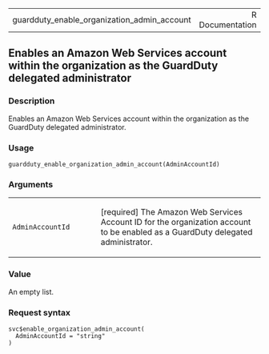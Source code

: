 <table style="width: 100%;">
<tbody>
<tr class="odd">
<td>guardduty_enable_organization_admin_account</td>
<td style="text-align: right;">R Documentation</td>
</tr>
</tbody>
</table>

## Enables an Amazon Web Services account within the organization as the GuardDuty delegated administrator

### Description

Enables an Amazon Web Services account within the organization as the
GuardDuty delegated administrator.

### Usage

    guardduty_enable_organization_admin_account(AdminAccountId)

### Arguments

<table>
<colgroup>
<col style="width: 35%" />
<col style="width: 65%" />
</colgroup>
<tbody>
<tr class="odd">
<td><code
id="guardduty_enable_organization_admin_account_:_AdminAccountId">AdminAccountId</code></td>
<td><p>[required] The Amazon Web Services Account ID for the
organization account to be enabled as a GuardDuty delegated
administrator.</p></td>
</tr>
</tbody>
</table>

### Value

An empty list.

### Request syntax

    svc$enable_organization_admin_account(
      AdminAccountId = "string"
    )
